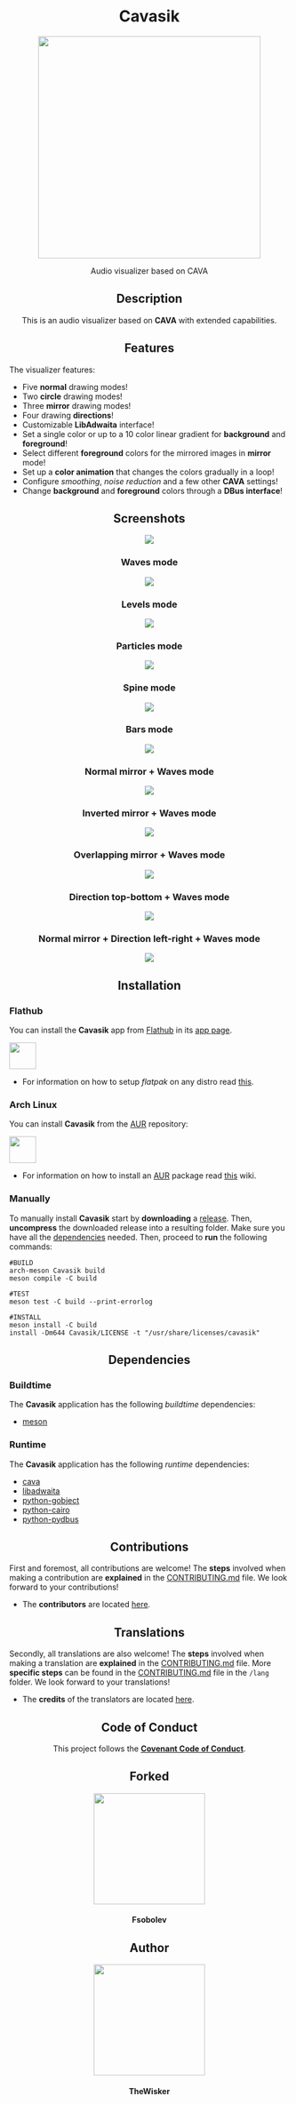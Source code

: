 <h1 align="center">Cavasik</h1>
<div align="center">
    <img width="400" src="./assets/icons/io.github.TheWisker.Cavasik.png">
</div>
<p align="center">Audio visualizer based on CAVA</p>

<h2 align="center">Description</h2>

<p align="center">This is an audio visualizer based on <b>CAVA</b> with extended capabilities.</p>

<h2 align="center">Features</h2>

The visualizer features:

- Five **normal** drawing modes!
- Two **circle** drawing modes!
- Three **mirror** drawing modes!
- Four drawing **directions**!
- Customizable **LibAdwaita** interface!
- Set a single color or up to a 10 color linear gradient for **background** and **foreground**!
- Select different **foreground** colors for the mirrored images in **mirror** mode!
- Set up a **color animation** that changes the colors gradually in a loop!
- Configure *smoothing*, *noise reduction* and a few other **CAVA** settings!
- Change **background** and **foreground** colors through a **DBus interface**!

<h2 align="center">Screenshots</h2>

<div align="center">
    <img src="./assets/screenshots/main.png"></img>
</div>

<h3 align="center">Waves mode</h2>

<div align="center">
    <img src="./assets/screenshots/waves.png"></img>
</div>

<h3 align="center">Levels mode</h2>

<div align="center">
    <img src="./assets/screenshots/levels.png"></img>
</div>

<h3 align="center">Particles mode</h2>

<div align="center">
    <img src="./assets/screenshots/particles.png"></img>
</div>

<h3 align="center">Spine mode</h2>

<div align="center">
    <img src="./assets/screenshots/spine.png"></img>
</div>

<h3 align="center">Bars mode</h2>

<div align="center">
    <img src="./assets/screenshots/bars.png"></img>
</div>

<h3 align="center">Normal mirror + Waves mode</h2>

<div align="center">
    <img src="./assets/screenshots/mirror_normal.png"></img>
</div>

<h3 align="center">Inverted mirror + Waves mode</h2>

<div align="center">
    <img src="./assets/screenshots/mirror_inverted.png"></img>
</div>

<h3 align="center">Overlapping mirror + Waves mode</h2>

<div align="center">
    <img src="./assets/screenshots/mirror_overlapping.png"></img>
</div>

<h3 align="center">Direction top-bottom + Waves mode</h2>

<div align="center">
    <img src="./assets/screenshots/direction_top.png"></img>
</div>

<h3 align="center">Normal mirror + Direction left-right + Waves mode</h2>

<div align="center">
    <img src="./assets/screenshots/mirror_column.png"></img>
</div>

<h2 align="center">Installation</h2>

<h3>Flathub</h3>

You can install the **Cavasik** app from [Flathub][flathub] in its [app page][flathub-cavasik].

<a href="https://flathub.org/apps/details/io.github.TheWisker.Cavasik">
<img src="https://flathub.org/assets/badges/flathub-badge-en.png" height=48px/>
</a>

- For information on how to setup *flatpak* on any distro read [this][flatpak-setup].

<h3>Arch Linux</h3>

You can install **Cavasik** from the [AUR][aur] repository:

<a href="https://aur.archlinux.org/packages/cavasik">
<img src="https://camo.githubusercontent.com/f4b1ed57afad4fc0cc6f7acbfdf76be7bebaa104563e1e756ba7b91095eec461/68747470733a2f2f692e696d6775722e636f6d2f3958416a6330482e706e67" height=48px/>
</a>

- For information on how to install an [AUR][aur] package read [this][aur-wiki] wiki.

<h3>Manually</h3>

To manually install **Cavasik** start by **downloading** a [release][releases].
Then, **uncompress** the downloaded release into a resulting folder.
Make sure you have all the [dependencies][dependencies] needed.
Then, proceed to **run** the following commands:

```
#BUILD
arch-meson Cavasik build
meson compile -C build

#TEST
meson test -C build --print-errorlog

#INSTALL
meson install -C build
install -Dm644 Cavasik/LICENSE -t "/usr/share/licenses/cavasik"
```

<h2 align="center">Dependencies</h2>

<h3 align="left">Buildtime</h3>

The **Cavasik** application has the following *buildtime* dependencies:

- [meson][meson]

<h3 align="left">Runtime</h3>

The **Cavasik** application has the following *runtime* dependencies:

- [cava][cava]
- [libadwaita][libadwaita]
- [python-gobject][python-gobject]
- [python-cairo][python-cairo]
- [python-pydbus][python-pydbus]

<h2 align="center">Contributions</h2>

First and foremost, all contributions are welcome!
The **steps** involved when making a contribution are **explained** in the [CONTRIBUTING.md][contributing] file.
We look forward to your contributions!

- The **contributors** are located [here][contributors].

<h2 align="center">Translations</h2>

Secondly, all translations are also welcome!
The **steps** involved when making a translation are **explained** in the [CONTRIBUTING.md][contributing] file.
More **specific steps** can be found in the [CONTRIBUTING.md][lang-contributing] file in the `/lang` folder.
We look forward to your translations!

- The **credits** of the translators are located [here][translator-credits].

<h2 align="center">Code of Conduct</h2>

<p align="center"> This project follows the <a href="./.github/CODE_OF_CONDUCT.md"><b>Covenant Code of Conduct</b></a>.</p>

[flathub]: https://flathub.org/
[flathub-cavasik]: x
[flatpak-setup]: https://flatpak.org/setup/
[aur]: https://aur.archlinux.org/
[aur-wiki]: https://wiki.archlinux.org/title/Arch_User_Repository
[releases]: x
[dependencies]: https://github.com/TheWisker/Cavasik#dependencies
[meson]: https://mesonbuild.com/
[cava]: https://github.com/karlstav/cava
[libadwaita]: https://gitlab.gnome.org/GNOME/libadwaita
[python-gobject]: https://pygobject.readthedocs.io/en/latest/
[python-cairo]: https://pycairo.readthedocs.io/en/latest/
[python-pydbus]: https://pydbus.readthedocs.io/en/latest/gettingstarted.html
[contributors]: ./CONTRIBUTORS.md
[contributing]: ./CONTRIBUTING.md
[lang-contributing]: ./lang/CONTRIBUTING.md
[translator-credits]: ./lang/CREDITS.json

<h2 align="center">Forked</h2>
<div align="center">
    <img width="200" height="200" src="./assets/fork_profile.png"></img>
</div>
<h4 align="center">Fsobolev</h4>

<h2 align="center">Author</h2>
<div align="center">
    <img width="200" height="200" src="./assets/profile.png"></img>
</div>
<h4 align="center">TheWisker</h4>
